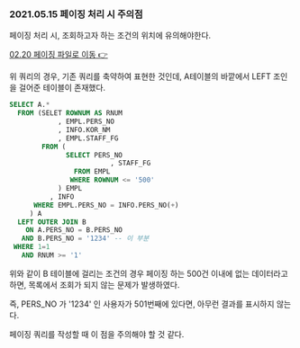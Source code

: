 ### 2021.05.15 페이징 처리 시 주의점

페이징 처리 시, 조회하고자 하는 조건의 위치에 유의해야한다.

[02.20 페이징 파일로 이동 👉](./페이징.md)

위 쿼리의 경우, 기존 쿼리를 축약하여 표현한 것인데, A테이블의 바깥에서 LEFT 조인을 걸어준 테이블이 존재했다. 

```sql
SELECT A.*
  FROM (SELET ROWNUM AS RNUM
            , EMPL.PERS_NO
            , INFO.KOR_NM
            , EMPL.STAFF_FG
        FROM (
              SELECT PERS_NO
                         , STAFF_FG  
                FROM EMPL
               WHERE ROWNUM <= '500'
            ) EMPL
          , INFO 
      WHERE EMPL.PERS_NO = INFO.PERS_NO(+)
     ) A
  LEFT OUTER JOIN B
    ON A.PERS_NO = B.PERS_NO
   AND B.PERS_NO = '1234' -- 이 부분
 WHERE 1=1     
   AND RNUM >= '1'
```

위와 같이 B 테이블에 걸리는 조건의 경우 페이징 하는 500건 이내에 없는 데이터라고 하면, 목록에서 조회가 되지 않는 문제가 발생하였다. 

즉, PERS_NO 가 '1234' 인 사용자가 501번째에 있다면, 아무런 결과를 표시하지 않는다.

페이징 쿼리를 작성할 때 이 점을 주의해야 할 것 같다.

